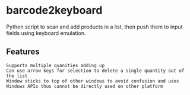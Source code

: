 # barcode2keyboard

Python script to scan and add products in a list, then push them to input fields using keyboard emulation.
## Features
	Supports multiple quanities adding up
	Can use arrow keys for selection to delete a single quantity out of the list 
	Window sticks to top of other windows to avoid confusion and uses Windows APIs thus cannot be directly used on other platform
